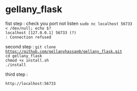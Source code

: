 # gellany_flask

fist step : check you port not listen 
<code>sudo nc localhost 56733 < /dev/null; echo $?</code><br>
<code>localhost [127.0.0.1] 56733 (?) : Connection refused</code><br>

second step :
<code>git clone https://github.com/gellanyhassan0/gellany_flask.git</code><br>
<code>cd gellany_flask</code><br>
<code>chmod +x install.sh</code><br>
<code>./install</code><br>
  
third step :
  
<code>http://localhost:56733 </code><br>
